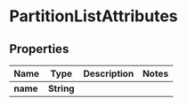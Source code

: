 # PartitionListAttributes

## Properties
Name | Type | Description | Notes
------------ | ------------- | ------------- | -------------
**name** | **String** |  | 

